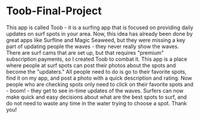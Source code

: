 # Toob-Final-Project
This app is called Toob - it is a surfing app that is focused on providing daily updates on surf spots in your area.
Now, this idea has already been done by great apps like Surfline and Magic Seaweed, but they were missing a key part of updating people the waves - they never really show the waves.
There are surf cams that are set up, but that requires "premium" subscription payments, so I created Toob to combat it.
This app is a place where people at surf spots can post their photos about the spots and become the "updaters." 
All people need to do is go to their favorite spots, find it on my app, and post a photo with a quick description and rating.
Now people who are checking spots only need to click on their favorite spots and - boom! - they get to see in-time updates of the waves.
Surfers can now make quick and easy decisions about what are the best spots to surf, and do not need to waste any time in the water trying to choose a spot.
Thank you!
